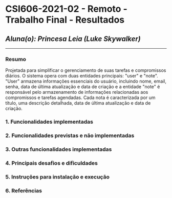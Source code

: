 # **CSI606-2021-02 - Remoto - Trabalho Final - Resultados**

## *Aluna(o): Princesa Leia (Luke Skywalker)*

--------------

### Resumo

  Projetada para simplificar o gerenciamento de suas tarefas e compromissos diários.
  O sistema opera com duas entidades principais: "user" e "note". "User" armazena informações essenciais do usuário, incluindo nome, email, senha, data de última atualização e data de criação e a entidade "note" é responsável pelo armazenamento de informações relacionadas aos compromissos e tarefas agendadas. Cada nota é caracterizada por um título, uma descrição detalhada, data de última atualização e data de criação. 

### 1. Funcionalidades implementadas
<!-- Descrever as funcionalidades que eram previstas e foram implementas. -->
  
### 2. Funcionalidades previstas e não implementadas
<!-- Descrever as funcionalidades que eram previstas e não foram implementas, apresentando uma breve justificativa do porquê elas não foram incluídas -->

### 3. Outras funcionalidades implementadas
<!-- Descrever as funcionalidades implementas além daquelas que foram previstas, caso se aplique.  -->

### 4. Principais desafios e dificuldades
<!-- Descrever os principais desafios encontrados no desenvolvimento do trabalho, quais foram as dificuldades e como elas foram superadas e resolvidas. -->

### 5. Instruções para instalação e execução
<!-- Descrever o que deve ser feito para instalar (ou baixar) a aplicação, o que precisa ser configurando (parâmetros, banco de dados e afins) e como executá-la. -->

### 6. Referências
<!-- Referências podem ser incluídas, caso necessário. Utilize o padrão ABNT. -->
